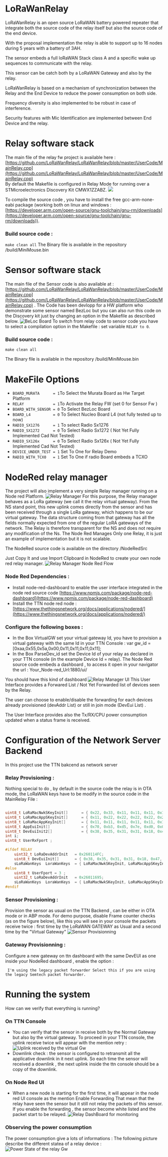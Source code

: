 # LoRaWanRelay
LoRaWanRelay is an open source LoRaWAN battery powered repeater that integrate both the source code of the relay itself but also the source code of the end device.

With the proposal implementation the relay is able to support up to 16 nodes during 5 years with a battery of 3AH.

The sensor embeds a full loRaWAN Stack class A and a specific wake up sequences to communicate with the relay.

This sensor can be catch both by a LoRaWAN Gateway and also by the relay.

LoRaWanRelay is based on a mechanism of synchronization between the Relay and the End Device to reduce the power consumption on both side.

Frequency diversity is also implemented to be robust in case of interference.

Security features with Mic Identification are implemented between End Device and the relay.

# Relay software stack
The main file of the  relay fw project is available here  :
[https://github.com/LoRaWanRelay/LoRaWanRelay/blob/master/UserCode/MainRelay.cpp](https://github.com/LoRaWanRelay/LoRaWanRelay/blob/master/UserCode/MainRelay.cpp)                                                  
By default the Makefile is configured in Relay Mode for running over a STMicroelectronics Discovery Kit CMWX1ZZABZ.
![](http://lorae.ddns.net/Images/murataborad.jpg)

To compile the source code , you have to install the free gcc-arm-none-eabi package (working both on linux and windows : [https://developer.arm.com/open-source/gnu-toolchain/gnu-rm/downloads](https://developer.arm.com/open-source/gnu-toolchain/gnu-rm/downloads)).
 
### Build source code :
` make clean all `
The Binary file is available in the repository /build/MiniMouse.bin 
# Sensor software stack
The main file of the Sensor code is also available at  :
[https://github.com/LoRaWanRelay/LoRaWanRelay/blob/master/UserCode/MainRelay.cpp](https://github.com/LoRaWanRelay/LoRaWanRelay/blob/master/UserCode/MainRelay.cpp) .
The Code has been devlopp for a HW platform who demonstrate some sensor named BezLoc but you can also run this code on the Discovery kit just by changing an option in the Makefile as described below.
![BeLoc Board](http://lorae.ddns.net/Images/bezlocV.jpg)
To switch from relay code to sensor code you have to select a compilation option in the Makefile :
set variable `RELAY to 0`.

### Build source code :
` make clean all `

The Binary file is available in the repository /build/MiniMouse.bin 

# MakeFile  Options

 * `BOARD_MURATA      = 1`To Select the Murata Board as Hw Target Platform
 * `RELAY             = 1`To Activate the Relay FW (set 0 for Sensor Fw )
* `BOARD_WITH_SENSOR = 0` To Select BezLoc Board
* `BOARD_L4          = 0` To Select Nucleo Board L4 (not fully tested up to now)
* `RADIO_SX1276      = 1` To select Radio Sx1276
* `RADIO_SX1272      = 0` To Select Radio Sx1272 ( Not Yet Fully Implemented Cad Not Tested)
* `RADIO_SX126x      = 0` To Select Radio Sx126x ( Not Yet Fully Implemented Cad Not Tested)
* `DEVICE_UNDER_TEST = 1` Set To One for Relay Demo
* `RADIO_WITH_TCX0   = 1` Set To One if radio Board embeds a TCXO

# NodeRed relay manager
The project will also implement a very simple Relay manager running on a Node red Platform.
![Relay Manager](http://lorae.ddns.net/Images/relaymanager.png)
For this purpose, the Relay manager behaves as a LoRa gateway (we call it the relay virtual gateway).
From the NS stand point, this new uplink comes directly from the sensor and has been received through a single LoRa gateway, which happens to be our virtual gateway. The data structure coming from that gateway has all the fields normally expected from one of the regular LoRA gateways of the network. The Relay is therefore transparent for the NS and does not require any modification of the Ns.
The Node Red Manages Only one Relay, it is just an example of implementation but it is not scalable.

The NodeRed source code is available on the directory /NodeRedSrc

Just Copy It and use Import Clipboard in NodeRed  to create your own node red relay manager.
![Relay Manager Node Red Flow](http://lorae.ddns.net/Images/noderedcrop.png)

### Node Red Dependencies : 

-	Install node-red-dashboard to enable the user interface integrated in the node red source code 
[https://www.npmjs.com/package/node-red-dashboard](https://www.npmjs.com/package/node-red-dashboard)
-	Install the TTN node red node :
[https://www.thethingsnetwork.org/docs/applications/nodered/](https://www.thethingsnetwork.org/docs/applications/nodered/)

### Configure the following boxes : 
-	In the Box VirtualGW set your virtual gateway Id, you have to provision a virtual gateway with the same Id in your  TTN Console : var gw_id = [0xaa,0x55,0x5a,0x00,0x11,0x11,0x11,0x11];
-	In the Box ParseDev_id set the Device Id  of your relay as declared in your TTN console (in the example Device Id = relay).
The Node Red source code embeds a dashboard , to access it open in your navigator the url :
 Your_Node-red_Url:1880/ui/ 
 
You should have this kind of dashboard 
![Relay Manager UI ](http://lorae.ddns.net/Images/nodered2.png)
This User Interface provides a Forwared List / Not Yet Forwarded list of devices seen by the Relay.

The user can choose to enable/disable the  forwarding for each devices already provisioned (devAddr List) or still in join mode (DevEui List) .

The User Interface provides also the Tx/RX/CPU power consumption updated when a  status frame  is received.

# Configuration of the Network Server Backend
In this project use the TTN bakcend as network server
### Relay Provisioning  :
Nothing special to do , by default in the source code the relay is in OTA mode, the LoRaWAN keys have to be modify  in the source code in the MainRelay File : 
```cpp int mainRelay( void ) {

uint8_t LoRaMacNwkSKeyInit[]      = { 0x22, 0x33, 0x11, 0x11, 0x11, 0x11, 0x11, 0x11, 0x11, 0x11, 0x11, 0x11, 0x11, 0x11, 0x11, 0x11};
uint8_t LoRaMacAppSKeyInit[]      = { 0x11, 0x22, 0x22, 0x22, 0x22, 0x22, 0x22, 0x22, 0x22, 0x22, 0x22, 0x22, 0x22, 0x22, 0x22, 0x22};
uint8_t LoRaMacAppKeyInit[]       = { 0x11, 0x11, 0x11, 0x11, 0x11, 0x11, 0x11, 0x11, 0x11, 0x11, 0x11, 0x11, 0x11, 0x11, 0x11, 0xBB};
uint8_t AppEuiInit[]              = { 0x70, 0xb3, 0xd5, 0x7e, 0xd0, 0x00, 0xff, 0x50 };
uint8_t DevEuiInit2[]             = { 0x38, 0x35, 0x31, 0x31, 0x18, 0x47, 0x37, 0x51 };
int i;
uint8_t UserRxFport ; 

#ifdef RELAY
    uint32_t LoRaDevAddrInit   = 0x260114FC;
    uint8_t DevEuiInit[]       = { 0x38, 0x35, 0x31, 0x31, 0x18, 0x47, 0x37, 0x57 };    
    sLoRaWanKeys  LoraWanKeys  = { LoRaMacNwkSKeyInit, LoRaMacAppSKeyInit, LoRaMacAppKeyInit, AppEuiInit, DevEuiInit, LoRaDevAddrInit,OTA_DEVICE };
#else
    uint8_t UserFport = 3 ;
    uint32_t LoRaDevAddrInit   = 0x26011695;
    sLoRaWanKeys  LoraWanKeys  = { LoRaMacNwkSKeyInit, LoRaMacAppSKeyInit, LoRaMacAppKeyInit, AppEuiInit, DevEuiInit2, LoRaDevAddrInit,APB_DEVICE };
#endif 
```

### Sensor Provisioning : 
Provision the sensor as usual on the TTN Backend , can be either in OTA mode or in ABP mode. 
For demo purpose, disable Frame counter checks   (as on the figure below), like this you will see in your console the packets receive twice : first time by the LoRaWAN GATEWAY as Usual and a second time by the "Virtual Gateway" 
![Sensor Provisionning](http://lorae.ddns.net/Images/ttnsensor.png)

### Gateway Provisionning : 
Configure a new gateway on ttn dashboard with the same DevEUI as one inside your NodeRed dashboard , enable the option :

` I'm using the legacy packet forwarder
Select this if you are using the legacy Semtech packet forwarder.`


# Running the system 
How can we verify that everything is running?
### On TTN Console
* You can verify that the sensor in receive both by the Normal Gateway but also by the virtual gateway.
To proceed in your TTN console, the uplink receive twice will appear with the mention retry :
![Uplink received by the virtual Gw](http://lorae.ddns.net/Images/packet.jpg)
* Downlink check : the sensor is configured to retransmit all the applicative downlink in it next uplink. So each time the sensor will received a downlink , the next uplink inside the ttn console should be a copy of the downlink.
### On Node Red UI 
* When a new node is starting for the first time, it will appear in the node red UI console as the mention Enable Forwarding
That mean that the relay have seen the sensor but it still not relay the packets of this sensor.
If you enable the forwarding , the sensor become white listed and the packet start to be relayed.
![Relay DashBoard for monitoring ](http://lorae.ddns.net/Images/dash.png)
### Observing the power consumption
The power consumption give a lots of informations :
The following picture describe the different statea of a relay device :
![Power State of the relay Gw](http://lorae.ddns.net/Images/power.jpg)



